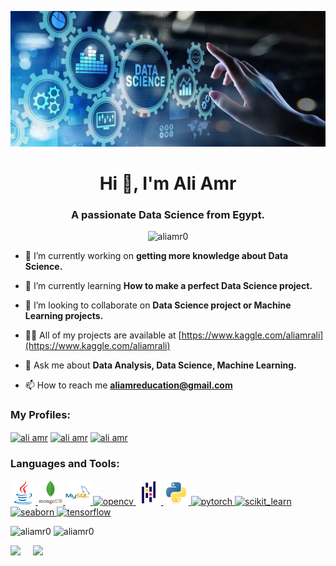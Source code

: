 ![logo](https://github.com/AliAmr0/AliAmr0/blob/main/data_science_1.png)

<h1 align="center">Hi 👋, I'm Ali Amr</h1>
<h3 align="center">A passionate Data Science from Egypt.</h3>

<p align="center"> <img src="https://komarev.com/ghpvc/?username=aliamr0&label=Profile%20views&color=0e75b6&style=flat" alt="aliamr0" /> </p>

- 🔭 I’m currently working on **getting more knowledge about Data Science.**

- 🌱 I’m currently learning **How to make a perfect Data Science project.**

- 👯 I’m looking to collaborate on **Data Science project or Machine Learning projects.**

- 👨‍💻 All of my projects are available at [https://www.kaggle.com/aliamrali](https://www.kaggle.com/aliamrali)

- 💬 Ask me about **Data Analysis, Data Science, Machine Learning.**

- 📫 How to reach me **aliamreducation@gmail.com**


<h3 align="left">My Profiles:</h3>
<p align="left">
<a href="https://www.linkedin.com/in/ali-amr-b68167249/" target="blank"><img align="center" src="https://raw.githubusercontent.com/rahuldkjain/github-profile-readme-generator/master/src/images/icons/Social/linked-in-alt.svg" alt="ali amr" height="30" width="40" /></a>
<a href="https://www.kaggle.com/aliamrali" target="blank"><img align="center" src="https://raw.githubusercontent.com/rahuldkjain/github-profile-readme-generator/master/src/images/icons/Social/kaggle.svg" alt="ali amr" height="30" width="40" /></a>
<a href="https://www.hackerrank.com/profile/aliamreducation" target="blank"><img align="center" src="https://raw.githubusercontent.com/rahuldkjain/github-profile-readme-generator/master/src/images/icons/Social/hackerrank.svg" alt="ali amr" height="30" width="40" /></a>
</p>

<h3 align="left">Languages and Tools:</h3>
<p align="left"> <a href="https://www.java.com" target="_blank" rel="noreferrer"> <img src="https://raw.githubusercontent.com/devicons/devicon/master/icons/java/java-original.svg" alt="java" width="40" height="40"/> </a> <a href="https://www.mongodb.com/" target="_blank" rel="noreferrer"> <img src="https://raw.githubusercontent.com/devicons/devicon/master/icons/mongodb/mongodb-original-wordmark.svg" alt="mongodb" width="40" height="40"/> </a> <a href="https://www.mysql.com/" target="_blank" rel="noreferrer"> <img src="https://raw.githubusercontent.com/devicons/devicon/master/icons/mysql/mysql-original-wordmark.svg" alt="mysql" width="40" height="40"/> </a> <a href="https://opencv.org/" target="_blank" rel="noreferrer"> <img src="https://www.vectorlogo.zone/logos/opencv/opencv-icon.svg" alt="opencv" width="40" height="40"/> </a> <a href="https://pandas.pydata.org/" target="_blank" rel="noreferrer"> <img src="https://raw.githubusercontent.com/devicons/devicon/2ae2a900d2f041da66e950e4d48052658d850630/icons/pandas/pandas-original.svg" alt="pandas" width="40" height="40"/> </a> <a href="https://www.python.org" target="_blank" rel="noreferrer"> <img src="https://raw.githubusercontent.com/devicons/devicon/master/icons/python/python-original.svg" alt="python" width="40" height="40"/> </a> <a href="https://pytorch.org/" target="_blank" rel="noreferrer"> <img src="https://www.vectorlogo.zone/logos/pytorch/pytorch-icon.svg" alt="pytorch" width="40" height="40"/> </a> <a href="https://scikit-learn.org/" target="_blank" rel="noreferrer"> <img src="https://upload.wikimedia.org/wikipedia/commons/0/05/Scikit_learn_logo_small.svg" alt="scikit_learn" width="40" height="40"/> </a> <a href="https://seaborn.pydata.org/" target="_blank" rel="noreferrer"> <img src="https://seaborn.pydata.org/_images/logo-mark-lightbg.svg" alt="seaborn" width="40" height="40"/> </a> <a href="https://www.tensorflow.org" target="_blank" rel="noreferrer"> <img src="https://www.vectorlogo.zone/logos/tensorflow/tensorflow-icon.svg" alt="tensorflow" width="40" height="40"/> </a> </p>

<p><img height="180" src="https://github-readme-stats.vercel.app/api/top-langs?username=aliamr0&show_icons=true&theme=dark&locale=en&layout=compact" alt="aliamr0" /> <img height="180" src="https://github-readme-stats.vercel.app/api?username=aliamr0&show_icons=true&theme=dark&locale=en" alt="aliamr0" /></p>

<div class='container'>
<img style="height: auto; width: 55%;" class="img" src="https://github-readme-stats.vercel.app/api?username=aliamr0&show_icons=true&theme=dark" />
&nbsp;
&nbsp;
<img style="height: auto; width: 40%;" class="img" src="https://github-readme-stats.vercel.app/api/top-langs/?username=aliamr0&theme=dark&langs_count=8&layout=compact" /></div>
</div>

